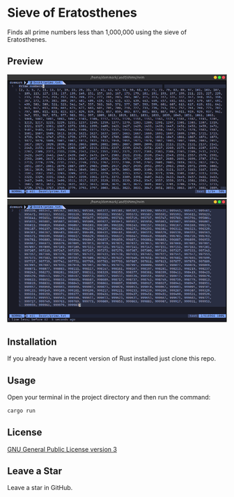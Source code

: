 # Sieve of Eratosthenes

Finds all prime numbers less than 1,000,000 using the sieve of Eratosthenes.

## Preview

![Primes file](prime1.png)
![Primes file-2](prime2.png)

## Installation

If you already have a recent version of Rust installed just clone this repo.

## Usage

Open your terminal in the project directory and then run the command:

```sh
cargo run
```

## License

[GNU General Public License version 3](https://opensource.org/licenses/GPL-3.0)

## Leave a Star

Leave a star in GitHub.

